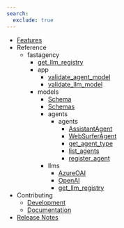 ```yaml
---
search:
  exclude: true
---
```

- [Features](fastagency.md)
- Reference
    - fastagency
        - [get_llm_registry](api/fastagency/get_llm_registry.md)
        - app
            - [validate_agent_model](api/fastagency/app/validate_agent_model.md)
            - [validate_llm_model](api/fastagency/app/validate_llm_model.md)
        - models
            - [Schema](api/fastagency/models/Schema.md)
            - [Schemas](api/fastagency/models/Schemas.md)
            - agents
                - agents
                    - [AssistantAgent](api/fastagency/models/agents/agents/AssistantAgent.md)
                    - [WebSurferAgent](api/fastagency/models/agents/agents/WebSurferAgent.md)
                    - [get_agent_type](api/fastagency/models/agents/agents/get_agent_type.md)
                    - [list_agents](api/fastagency/models/agents/agents/list_agents.md)
                    - [register_agent](api/fastagency/models/agents/agents/register_agent.md)
            - llms
                - [AzureOAI](api/fastagency/models/llms/AzureOAI.md)
                - [OpenAI](api/fastagency/models/llms/OpenAI.md)
                - [get_llm_registry](api/fastagency/models/llms/get_llm_registry.md)
- Contributing
    - [Development](getting-started/contributing/CONTRIBUTING.md)
    - [Documentation](getting-started/contributing/docs.md)
- [Release Notes](release.md)